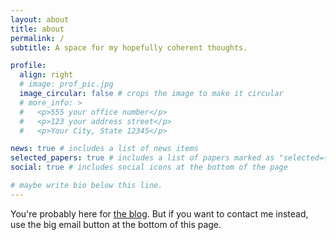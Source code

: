 ```yaml
---
layout: about
title: about
permalink: /
subtitle: A space for my hopefully coherent thoughts.

profile:
  align: right
  # image: prof_pic.jpg
  image_circular: false # crops the image to make it circular
  # more_info: >
  #   <p>555 your office number</p>
  #   <p>123 your address street</p>
  #   <p>Your City, State 12345</p>

news: true # includes a list of news items
selected_papers: true # includes a list of papers marked as "selected={true}"
social: true # includes social icons at the bottom of the page

# maybe write bio below this line.
---
```


You're probably here for <a href="/blog/">the blog</a>. But if you want to contact me instead, use the big email button at the bottom of this page.
